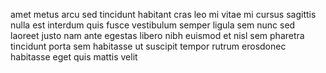 amet metus arcu sed tincidunt habitant cras leo mi vitae mi cursus sagittis
nulla est interdum quis fusce vestibulum semper ligula sem nunc sed laoreet
justo nam ante egestas libero nibh euismod et nisl sem pharetra tincidunt porta
sem habitasse ut suscipit tempor rutrum erosdonec habitasse eget quis mattis
velit